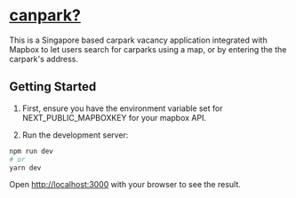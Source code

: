 # [canpark?](https://canpark.vercel.app)
This is a Singapore based carpark vacancy application integrated with Mapbox to let users search for carparks using a map, or by entering the the carpark's address.


## Getting Started
1. First, ensure you have the environment variable set for NEXT_PUBLIC_MAPBOXKEY for your mapbox API.

1. Run the development server:

```bash
npm run dev
# or
yarn dev
```

Open [http://localhost:3000](http://localhost:3000) with your browser to see the result.


